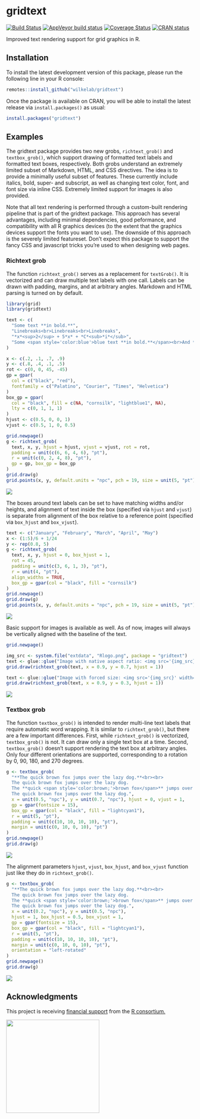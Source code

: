 
<!-- README.md is generated from README.Rmd. Please edit that file -->

# gridtext

<!-- badges: start -->

[![Build
Status](https://travis-ci.org/wilkelab/gridtext.svg?branch=master)](https://travis-ci.org/wilkelab/gridtext)
[![AppVeyor build
status](https://ci.appveyor.com/api/projects/status/github/clauswilke/gridtext?branch=master&svg=true)](https://ci.appveyor.com/project/clauswilke/gridtext)
[![Coverage
Status](https://img.shields.io/codecov/c/github/wilkelab/gridtext/master.svg)](https://codecov.io/github/wilkelab/gridtext?branch=master)
[![CRAN
status](https://www.r-pkg.org/badges/version/gridtext)](https://cran.r-project.org/package=gridtext)
<!-- badges: end -->

Improved text rendering support for grid graphics in R.

## Installation

To install the latest development version of this package, please run
the following line in your R console:

``` r
remotes::install_github("wilkelab/gridtext")
```

Once the package is available on CRAN, you will be able to install the
latest release via `install.packages()` as usual:

``` r
install.packages("gridtext")
```

## Examples

The gridtext package provides two new grobs, `richtext_grob()` and
`textbox_grob()`, which support drawing of formatted text labels and
formatted text boxes, respectively. Both grobs understand an extremely
limited subset of Markdown, HTML, and CSS directives. The idea is to
provide a minimally useful subset of features. These currently include
italics, bold, super- and subscript, as well as changing text color,
font, and font size via inline CSS. Extremely limited support for images
is also provided.

Note that all text rendering is performed through a custom-built
rendering pipeline that is part of the gridtext package. This approach
has several advantages, including minimal dependencies, good peformance,
and compatibility with all R graphics devices (to the extent that the
graphics devices support the fonts you want to use). The downside of
this approach is the severely limited featureset. Don’t expect this
package to support the fancy CSS and javascript tricks you’re used to
when designing web pages.

### Richtext grob

The function `richtext_grob()` serves as a replacement for `textGrob()`.
It is vectorized and can draw multiple text labels with one call. Labels
can be drawn with padding, margins, and at arbitrary angles. Markdown
and HTML parsing is turned on by default.

``` r
library(grid)
library(gridtext)

text <- c(
  "Some text **in bold.**",
  "Linebreaks<br>Linebreaks<br>Linebreaks",
  "*x*<sup>2</sup> + 5*x* + *C*<sub>*i*</sub>",
  "Some <span style='color:blue'>blue text **in bold.**</span><br>And *italics text.*<br>And some <span style='font-size:18pt; color:black'>large</span> text."
)

x <- c(.2, .1, .7, .9)
y <- c(.8, .4, .1, .5)
rot <- c(0, 0, 45, -45)
gp = gpar(
  col = c("black", "red"),
  fontfamily = c("Palatino", "Courier", "Times", "Helvetica")
)
box_gp = gpar(
  col = "black", fill = c(NA, "cornsilk", "lightblue1", NA),
  lty = c(0, 1, 1, 1)
)
hjust <- c(0.5, 0, 0, 1)
vjust <- c(0.5, 1, 0, 0.5)

grid.newpage()
g <- richtext_grob(
  text, x, y, hjust = hjust, vjust = vjust, rot = rot, 
  padding = unit(c(6, 6, 4, 6), "pt"),
  r = unit(c(0, 2, 4, 8), "pt"),
  gp = gp, box_gp = box_gp
)
grid.draw(g)
grid.points(x, y, default.units = "npc", pch = 19, size = unit(5, "pt"))
```

![](man/figures/README-unnamed-chunk-4-1.png)<!-- -->

The boxes around text labels can be set to have matching widths and/or
heights, and alignment of text inside the box (specified via `hjust` and
`vjust`) is separate from alignment of the box relative to a reference
point (specified via `box_hjust` and `box_vjust`).

``` r
text <- c("January", "February", "March", "April", "May")
x <- (1:5)/6 + 1/24
y <- rep(0.8, 5)
g <- richtext_grob(
  text, x, y, hjust = 0, box_hjust = 1,
  rot = 45,
  padding = unit(c(3, 6, 1, 3), "pt"),
  r = unit(4, "pt"),
  align_widths = TRUE,
  box_gp = gpar(col = "black", fill = "cornsilk")
)
grid.newpage()
grid.draw(g)
grid.points(x, y, default.units = "npc", pch = 19, size = unit(5, "pt"))
```

![](man/figures/README-unnamed-chunk-5-1.png)<!-- -->

Basic support for images is available as well. As of now, images will
always be vertically aligned with the baseline of the text.

``` r
grid.newpage()

img_src <- system.file("extdata", "Rlogo.png", package = "gridtext")
text <- glue::glue("Image with native aspect ratio: <img src='{img_src}' width='100'/> And some more text.")
grid.draw(richtext_grob(text, x = 0.9, y = 0.7, hjust = 1))

text <- glue::glue("Image with forced size: <img src='{img_src}' width='100' height='30'/> And some more text.")
grid.draw(richtext_grob(text, x = 0.9, y = 0.3, hjust = 1))
```

![](man/figures/README-unnamed-chunk-6-1.png)<!-- -->

### Textbox grob

The function `textbox_grob()` is intended to render multi-line text
labels that require automatic word wrapping. It is similar to
`richtext_grob()`, but there are a few important differences. First,
while `richtext_grob()` is vectorized, `textbox_grob()` is not. It can
draw only a single text box at a time. Second, `textbox_grob()` doesn’t
support rendering the text box at arbitrary angles. Only four different
orientations are supported, corresponding to a rotation by 0, 90, 180,
and 270 degrees.

``` r
g <- textbox_grob(
  "**The quick brown fox jumps over the lazy dog.**<br><br>
  The quick brown fox jumps over the lazy dog.
  The **quick <span style='color:brown;'>brown fox</span>** jumps over the lazy dog.
  The quick brown fox jumps over the lazy dog.",
  x = unit(0.5, "npc"), y = unit(0.7, "npc"), hjust = 0, vjust = 1,
  gp = gpar(fontsize = 15),
  box_gp = gpar(col = "black", fill = "lightcyan1"),
  r = unit(5, "pt"),
  padding = unit(c(10, 10, 10, 10), "pt"),
  margin = unit(c(0, 10, 0, 10), "pt")
)
grid.newpage()
grid.draw(g)
```

![](man/figures/README-unnamed-chunk-7-1.png)<!-- -->

The alignment parameters `hjust`, `vjust`, `box_hjust`, and `box_vjust`
function just like they do in `richtext_grob()`.

``` r
g <- textbox_grob(
  "**The quick brown fox jumps over the lazy dog.**<br><br>
  The quick brown fox jumps over the lazy dog.
  The **quick <span style='color:brown;'>brown fox</span>** jumps over the lazy dog.
  The quick brown fox jumps over the lazy dog.",
  x = unit(0.2, "npc"), y = unit(0.5, "npc"),
  hjust = 1, box_hjust = 0.5, box_vjust = 1,
  gp = gpar(fontsize = 15),
  box_gp = gpar(col = "black", fill = "lightcyan1"),
  r = unit(5, "pt"),
  padding = unit(c(10, 10, 10, 10), "pt"),
  margin = unit(c(0, 10, 0, 10), "pt"),
  orientation = "left-rotated"
)
grid.newpage()
grid.draw(g)
```

![](man/figures/README-unnamed-chunk-8-1.png)<!-- -->

## Acknowledgments

This project is receiving [financial
support](https://www.r-consortium.org/projects/awarded-projects) from
the [R
consortium.](https://www.r-consortium.org)

<img src="https://www.r-consortium.org/wp-content/uploads/sites/13/2016/09/RConsortium_Horizontal_Pantone.png" width="250">

